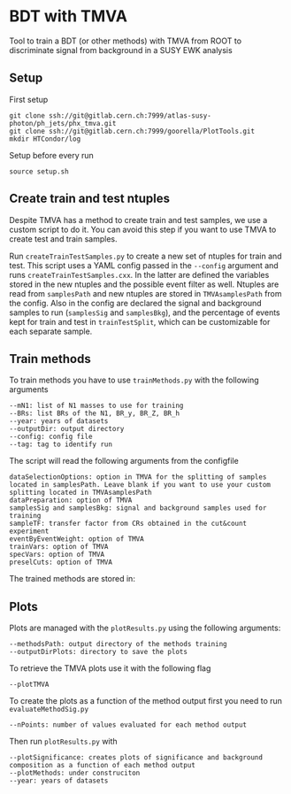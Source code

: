 BDT with TMVA
=========================

Tool to train a BDT (or other methods) with TMVA from ROOT to discriminate signal from background in a SUSY EWK analysis

## Setup

First setup

	git clone ssh://git@gitlab.cern.ch:7999/atlas-susy-photon/ph_jets/phx_tmva.git
	git clone ssh://git@gitlab.cern.ch:7999/goorella/PlotTools.git
	mkdir HTCondor/log

Setup before every run

	source setup.sh

## Create train and test ntuples 

Despite TMVA has a method to create train and test samples, we use a custom script to do it. You can avoid this step if you want to use TMVA to create test and train samples.

Run `createTrainTestSamples.py` to create a new set of ntuples for train and test. This script uses a YAML config passed in the `--config` argument and runs `createTrainTestSamples.cxx`. In the latter are defined the variables stored in the new ntuples and the possible event filter as well. Ntuples are read from `samplesPath` and new ntuples are stored in `TMVAsamplesPath` from the config. Also in the config are declared the signal and background samples to run (`samplesSig` and `samplesBkg`), and the percentage of events kept for train and test in `trainTestSplit`, which can be customizable for each separate sample.


## Train methods

To train methods you have to use `trainMethods.py` with the following arguments
	
	--mN1: list of N1 masses to use for training
	--BRs: list BRs of the N1, BR_y, BR_Z, BR_h
	--year: years of datasets
	--outputDir: output directory
	--config: config file
	--tag: tag to identify run

The script will read the following arguments from the configfile
	
	dataSelectionOptions: option in TMVA for the splitting of samples located in samplesPath. Leave blank if you want to use your custom splitting located in TMVAsamplesPath
	dataPreparation: option of TMVA
	samplesSig and samplesBkg: signal and background samples used for training
	sampleTF: transfer factor from CRs obtained in the cut&count experiment
	eventByEventWeight: option of TMVA
	trainVars: option of TMVA
	specVars: option of TMVA
	preselCuts: option of TMVA

The trained methods are stored in:

## Plots 

Plots are managed with the `plotResults.py` using the following arguments:

	--methodsPath: output directory of the methods training
	--outputDirPlots: directory to save the plots

To retrieve the TMVA plots use it with the following flag

	--plotTMVA

To create the plots as a function of the method output first you need to run `evaluateMethodSig.py`

	--nPoints: number of values evaluated for each method output 


Then run `plotResults.py` with 

	--plotSignificance: creates plots of significance and background composition as a function of each method output
	--plotMethods: under construciton
	--year: years of datasets 



